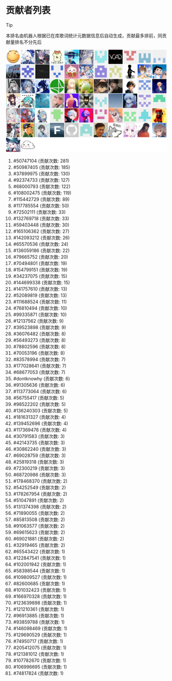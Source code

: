 # 贡献者列表

> [!TIP]
> 本排名由机器人根据已在库歌词统计元数据信息后自动生成，贡献最多排前，同贡献量排名不分先后

![贡献者头像画廊](./CONTRIBUTORS.svg)

1. #50747104 (贡献次数: 281)
2. #50987405 (贡献次数: 185)
3. #37899975 (贡献次数: 130)
4. #92374733 (贡献次数: 127)
5. #68000793 (贡献次数: 122)
6. #108002475 (贡献次数: 119)
7. #115442729 (贡献次数: 89)
8. #117785554 (贡献次数: 50)
9. #72502111 (贡献次数: 33)
10. #132769718 (贡献次数: 33)
11. #59403448 (贡献次数: 30)
12. #165106362 (贡献次数: 27)
13. #142093212 (贡献次数: 26)
14. #65570536 (贡献次数: 24)
15. #136059186 (贡献次数: 22)
16. #79665752 (贡献次数: 20)
17. #70494801 (贡献次数: 19)
18. #154799151 (贡献次数: 19)
19. #34237075 (贡献次数: 15)
20. #144699338 (贡献次数: 15)
21. #141757610 (贡献次数: 13)
22. #52089819 (贡献次数: 13)
23. #111688524 (贡献次数: 11)
24. #76810494 (贡献次数: 10)
25. #99335871 (贡献次数: 10)
26. #12137562 (贡献次数: 9)
27. #39523898 (贡献次数: 9)
28. #36076482 (贡献次数: 8)
29. #56493273 (贡献次数: 8)
30. #78802596 (贡献次数: 8)
31. #70053196 (贡献次数: 8)
32. #83578994 (贡献次数: 7)
33. #177028641 (贡献次数: 7)
34. #68677053 (贡献次数: 7)
35. #dontknowhy (贡献次数: 6)
36. #91305636 (贡献次数: 6)
37. #113773064 (贡献次数: 6)
38. #56755417 (贡献次数: 5)
39. #98522202 (贡献次数: 5)
40. #136240303 (贡献次数: 5)
41. #181631327 (贡献次数: 4)
42. #139452696 (贡献次数: 4)
43. #117369476 (贡献次数: 4)
44. #30791583 (贡献次数: 3)
45. #42143735 (贡献次数: 3)
46. #30862240 (贡献次数: 3)
47. #69028759 (贡献次数: 3)
48. #25819318 (贡献次数: 3)
49. #72300219 (贡献次数: 3)
50. #68720986 (贡献次数: 3)
51. #178468370 (贡献次数: 2)
52. #54252549 (贡献次数: 2)
53. #178267954 (贡献次数: 2)
54. #51047891 (贡献次数: 2)
55. #131374398 (贡献次数: 2)
56. #71890055 (贡献次数: 2)
57. #85813508 (贡献次数: 2)
58. #91063577 (贡献次数: 2)
59. #69615623 (贡献次数: 2)
60. #69021881 (贡献次数: 2)
61. #32919465 (贡献次数: 2)
62. #65543422 (贡献次数: 1)
63. #122847541 (贡献次数: 1)
64. #102001942 (贡献次数: 1)
65. #58398544 (贡献次数: 1)
66. #109809527 (贡献次数: 1)
67. #82600685 (贡献次数: 1)
68. #101032423 (贡献次数: 1)
69. #166970328 (贡献次数: 1)
70. #123639898 (贡献次数: 1)
71. #121210361 (贡献次数: 1)
72. #96913885 (贡献次数: 1)
73. #93859788 (贡献次数: 1)
74. #146098469 (贡献次数: 1)
75. #129690529 (贡献次数: 1)
76. #74950717 (贡献次数: 1)
77. #205412075 (贡献次数: 1)
78. #121381012 (贡献次数: 1)
79. #107782670 (贡献次数: 1)
80. #106996695 (贡献次数: 1)
81. #74817824 (贡献次数: 1)
